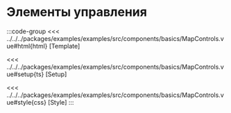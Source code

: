 # Элементы управления

<script lang="ts" setup>
import MapComponent from 'examples/src/components/basics/MapControls.vue';
</script>

<map-component/>

:::code-group
<<< ../../../packages/examples/examples/src/components/basics/MapControls.vue#html{html} [Template]

<<< ../../../packages/examples/examples/src/components/basics/MapControls.vue#setup{ts} [Setup]

<<< ../../../packages/examples/examples/src/components/basics/MapControls.vue#style{css} [Style]
:::
